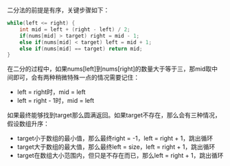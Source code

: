 二分法的前提是有序，关键步骤如下：

```c++
while(left <= right) {
    int mid = left + (right - left) / 2;
    if(nums[mid] > target) right = mid - 1;
    else if(nums[mid] < target) left = mid + 1;
    else if(nums[mid] == target) return mid;
}
```

在二分的过程中，如果nums[left]到nums[right]的数量大于等于三，那mid取中间即可，会有两种稍微特殊一点的情况需要记住：

- left = right时，mid = left
- left = right - 1时，mid = left

如果最终能够找到target那么圆满返回。如果target不存在，那么会有三种情况，假设数组升序：

- target小于数组的最小值，那么最终right = -1，left = right + 1，跳出循环
- target大于数组的最大值，那么最终left = size，left = right + 1，跳出循环
- target在数组大小范围内，但只是不存在而已，那么left = right + 1，跳出循环